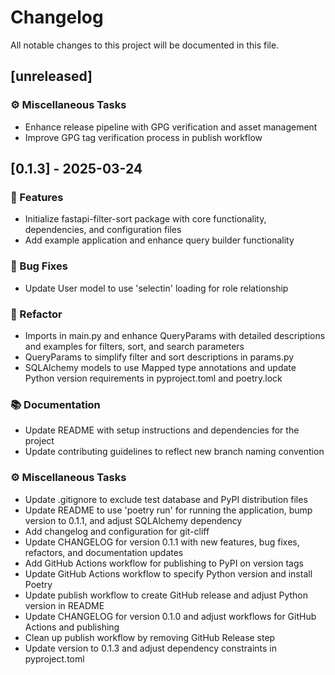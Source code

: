 # Changelog

All notable changes to this project will be documented in this file.

## [unreleased]

### ⚙️ Miscellaneous Tasks

- Enhance release pipeline with GPG verification and asset management
- Improve GPG tag verification process in publish workflow

## [0.1.3] - 2025-03-24

### 🚀 Features

- Initialize fastapi-filter-sort package with core functionality, dependencies, and configuration files
- Add example application and enhance query builder functionality

### 🐛 Bug Fixes

- Update User model to use 'selectin' loading for role relationship

### 🚜 Refactor

- Imports in main.py and enhance QueryParams with detailed descriptions and examples for filters, sort, and search parameters
- QueryParams to simplify filter and sort descriptions in params.py
- SQLAlchemy models to use Mapped type annotations and update Python version requirements in pyproject.toml and poetry.lock

### 📚 Documentation

- Update README with setup instructions and dependencies for the project
- Update contributing guidelines to reflect new branch naming convention

### ⚙️ Miscellaneous Tasks

- Update .gitignore to exclude test database and PyPI distribution files
- Update README to use 'poetry run' for running the application, bump version to 0.1.1, and adjust SQLAlchemy dependency
- Add changelog and configuration for git-cliff
- Update CHANGELOG for version 0.1.1 with new features, bug fixes, refactors, and documentation updates
- Add GitHub Actions workflow for publishing to PyPI on version tags
- Update GitHub Actions workflow to specify Python version and install Poetry
- Update publish workflow to create GitHub release and adjust Python version in README
- Update CHANGELOG for version 0.1.0 and adjust workflows for GitHub Actions and publishing
- Clean up publish workflow by removing GitHub Release step
- Update version to 0.1.3 and adjust dependency constraints in pyproject.toml

<!-- generated by git-cliff -->
